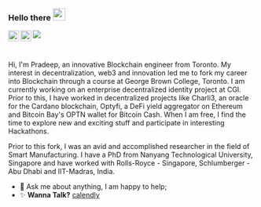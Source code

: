 ### Hello there <img src="https://media.giphy.com/media/hvRJCLFzcasrR4ia7z/giphy.gif" width="25px">
<a href="https://twitter.com/PradeepNTU">
  <img align="left" alt="Pradeep Kumar | Twitter" width="22px" src="https://raw.githubusercontent.com/peterthehan/peterthehan/master/assets/twitter.svg" />
</a>
<a href="https://www.linkedin.com/in/pradeepkprakasam/">
  <img align="left" alt="Pradeep's LinkedIN" width="22px" src="https://raw.githubusercontent.com/peterthehan/peterthehan/master/assets/linkedin.svg" />
</a>


![](https://visitor-badge.glitch.me/badge?page_id=pradeepp88.pradeepp88)

<br />

Hi, I'm Pradeep, an innovative Blockchain engineer from Toronto. My interest in decentralization, web3 and innovation led me to fork my career into Blockchain through a course at George Brown College, Toronto. I am currently working on an enterprise decentralized identity project at CGI. Prior to this, I have worked in decentralized projects like Charli3, an oracle for the Cardano blockchain, Optyfi, a DeFi yield aggregator on Ethereum and Bitcoin Bay's OPTN wallet for Bitcoin Cash. When I am free, I find the time to explore new and exciting stuff and participate in interesting Hackathons.

Prior to this fork, I was an avid and accomplished researcher in the field of Smart Manufacturing. I have a PhD from Nanyang Technological University, Singapore and have worked with Rolls-Royce - Singapore, Schlumberger - Abu Dhabi and IIT-Madras, India.
  
- 💬 Ask me about anything, I am happy to help;
- ✨ **Wanna Talk?** [calendly](https://calendly.com/pradeepkprakasam)
